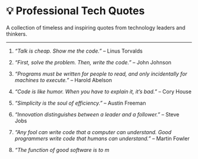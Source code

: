 # 💡 Professional Tech Quotes

A collection of timeless and inspiring quotes from technology leaders and thinkers.  

---

1. *“Talk is cheap. Show me the code.”* – Linus Torvalds  

2. *“First, solve the problem. Then, write the code.”* – John Johnson  

3. *“Programs must be written for people to read, and only incidentally for machines to execute.”* – Harold Abelson  

4. *“Code is like humor. When you have to explain it, it’s bad.”* – Cory House  

5. *“Simplicity is the soul of efficiency.”* – Austin Freeman  

6. *“Innovation distinguishes between a leader and a follower.”* – Steve Jobs  

7. *“Any fool can write code that a computer can understand. Good programmers write code that humans can understand.”* – Martin Fowler  

8. *“The function of good software is to m*
